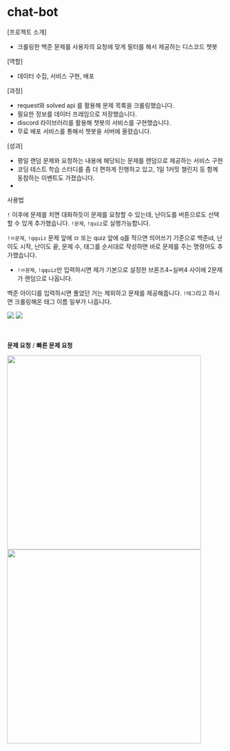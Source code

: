 # chat-bot
[프로젝트 소개] 

- 크롤링한 백준 문제를 사용자의 요청에 맞게 필터를 해서 제공하는 디스코드 챗봇

[역할] 

- 데이터 수집, 서비스 구현, 배포

[과정] 

- request와 solved api 를 활용해 문제 목록을 크롤링했습니다.
- 필요한 정보를 데이터 프레임으로 저장했습니다.
- discord 라이브러리를 활용해 챗봇의 서비스를 구현했습니다.
- 무료 배포 서비스를 통해서 챗봇을 서버에 올렸습니다.

[성과] 

- 평일 랜덤 문제와 요청하는 내용에 해당되는 문제를 랜덤으로 제공하는 서비스 구현
- 코딩 테스트 학습 스터디를 좀 더 편하게 진행하고 있고, 1일 1커밋 챌린지 등 함께 동참하는 이벤트도 가졌습니다.
- 

사용법

`!` 이후에 문제를 치면 대화하듯이 문제를 요청할 수 있는데, 난이도를 버튼으로도 선택할 수 있게 추가했습니다. `!문제`, `!quiz`로 실행가능합니다.

`!ㅁ문제`, `!qquiz`
문제 앞에 ㅁ 또는 quiz 앞에 q를 적으면  띄어쓰기 기준으로 백준id, 난이도 시작, 난이도 끝, 문제 수, 태그를 순서대로 작성하면 바로 문제를 주는 명령어도 추가했습니다.
+ `!ㅁ문제`, `!qquiz`만 입력하시면 제가 기본으로 설정한 브론즈4~실버4 사이에 2문제가 랜덤으로 나옵니다.

백준 아이디를 입력하시면 풀었던 거는 제외하고 문제를 제공해줍니다.
`!태그`라고 하시면 크롤링해온 태그 이름 일부가 나옵니다.

<div className="text-center my-4 border border-black flex flex-wrap justify-center w-2/3 m-auto">
    <img src='https://github.com/k4west/chat-bot/assets/125423305/17780500-f2da-4401-b599-bee22219488a'/>
    <img src='https://github.com/k4west/chat-bot/assets/125423305/5d3cf327-1d41-4645-aaad-87cc1ab86e8d'/>
</div>
<br></br>

**문제 요청**                        /                        **빠른 문제 요청**
<div className="text-center my-4 border border-black flex flex-wrap justify-center w-2/3 m-auto">
    <img src='https://github.com/k4west/chat-bot/assets/125423305/e54fa654-ac93-46fd-9414-def6f2134dee' width="450"/>
    <img src='https://github.com/k4west/chat-bot/assets/125423305/09f66fdb-9644-4733-94a6-a858703fd229' width="450"/>
</div>
